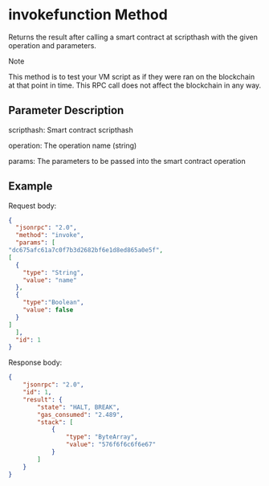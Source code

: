 # invokefunction Method

Returns the result after calling a smart contract at scripthash with the given operation and parameters.

> [!Note]
>
> This method is to test your VM script as if they were ran on the blockchain at that point in time. This RPC call does not affect the blockchain in any way.

## Parameter Description

scripthash: Smart contract scripthash

operation: The operation name (string)

params: The parameters to be passed into the smart contract operation

## Example

Request body:

```json
{
  "jsonrpc": "2.0",
  "method": "invoke",
  "params": [
"dc675afc61a7c0f7b3d2682bf6e1d8ed865a0e5f",
[
  {
    "type": "String",
    "value": "name"
  },
  {
    "type":"Boolean",
    "value": false
  }
]
  ],
  "id": 1
}
```

Response body:

```json
{
    "jsonrpc": "2.0",
    "id": 1,
    "result": {
        "state": "HALT, BREAK",
        "gas_consumed": "2.489",
        "stack": [
            {
                "type": "ByteArray",
                "value": "576f6f6c6f6e67"
            }
        ]
    }
}
```
